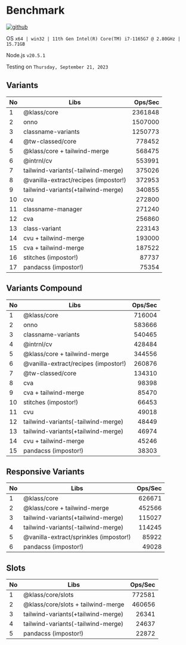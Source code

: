 # Benchmark

<p>
  <a title="github" href="https://github.com/flamrdevs/klass-benchmark">
    <picture>
      <source media="(prefers-color-scheme: dark)" srcset="https://none.deno.dev/ui/button/simple?t=dark&i=github&e=Open%20in%20GitHub">
      <img alt="github" src="https://none.deno.dev/ui/button/simple?t=light&i=github&e=Open%20in%20GitHub">
    </picture>
  </a>
</p>

<!-- /information/ -->

OS `x64 | win32 | 11th Gen Intel(R) Core(TM) i7-1165G7 @ 2.80GHz | 15.71GB`

Node.js `v20.5.1`

Testing on `Thursday, September 21, 2023`

<!-- /information/ -->

## Variants

<!-- variants -->

| No  | Libs                                 | Ops/Sec |
| --- | ------------------------------------ | ------: |
| 1   | @klass/core                          | 2361848 |
| 2   | onno                                 | 1507000 |
| 3   | classname-variants                   | 1250773 |
| 4   | @tw-classed/core                     |  778452 |
| 5   | @klass/core + tailwind-merge         |  568475 |
| 6   | @intrnl/cv                           |  553991 |
| 7   | tailwind-variants(-tailwind-merge)   |  375026 |
| 8   | @vanilla-extract/recipes (impostor!) |  372953 |
| 9   | tailwind-variants(+tailwind-merge)   |  340855 |
| 10  | cvu                                  |  272800 |
| 11  | classname-manager                    |  271240 |
| 12  | cva                                  |  256860 |
| 13  | class-variant                        |  223143 |
| 14  | cvu + tailwind-merge                 |  193000 |
| 15  | cva + tailwind-merge                 |  187522 |
| 16  | stitches (impostor!)                 |   87737 |
| 17  | pandacss (impostor!)                 |   75354 |

<!-- variants -->

## Variants Compound

<!-- variants-compound -->

| No  | Libs                                 | Ops/Sec |
| --- | ------------------------------------ | ------: |
| 1   | @klass/core                          |  716004 |
| 2   | onno                                 |  583666 |
| 3   | classname-variants                   |  540465 |
| 4   | @intrnl/cv                           |  428484 |
| 5   | @klass/core + tailwind-merge         |  344556 |
| 6   | @vanilla-extract/recipes (impostor!) |  260876 |
| 7   | @tw-classed/core                     |  134310 |
| 8   | cva                                  |   98398 |
| 9   | cva + tailwind-merge                 |   85470 |
| 10  | stitches (impostor!)                 |   66453 |
| 11  | cvu                                  |   49018 |
| 12  | tailwind-variants(-tailwind-merge)   |   48449 |
| 13  | tailwind-variants(+tailwind-merge)   |   46974 |
| 14  | cvu + tailwind-merge                 |   45246 |
| 15  | pandacss (impostor!)                 |   38303 |

<!-- variants-compound -->

## Responsive Variants

<!-- responsive-variants -->

| No  | Libs                                   | Ops/Sec |
| --- | -------------------------------------- | ------: |
| 1   | @klass/core                            |  626671 |
| 2   | @klass/core + tailwind-merge           |  452566 |
| 3   | tailwind-variants(+tailwind-merge)     |  115027 |
| 4   | tailwind-variants(-tailwind-merge)     |  114245 |
| 5   | @vanilla-extract/sprinkles (impostor!) |   85922 |
| 6   | pandacss (impostor!)                   |   49028 |

<!-- responsive-variants -->

## Slots

<!-- slots -->

| No  | Libs                               | Ops/Sec |
| --- | ---------------------------------- | ------: |
| 1   | @klass/core/slots                  |  772581 |
| 2   | @klass/core/slots + tailwind-merge |  460656 |
| 3   | tailwind-variants(+tailwind-merge) |   26341 |
| 4   | tailwind-variants(-tailwind-merge) |   24637 |
| 5   | pandacss (impostor!)               |   22872 |

<!-- slots -->
